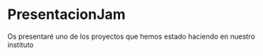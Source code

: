 # PresentacionJam
Os presentaré uno de los proyectos que hemos estado haciendo en nuestro instituto
